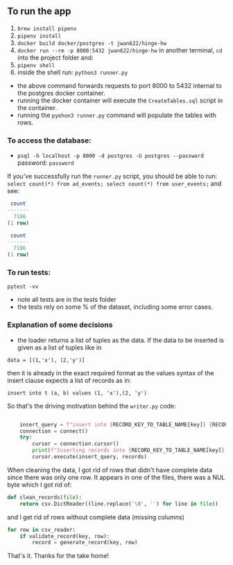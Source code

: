 ## To run the app

1. `brew install pipenv`
2. `pipenv install`
3. `docker build docker/postgres -t jwan622/hinge-hw`
4. `docker run --rm -p 8000:5432 jwan622/hinge-hw`
in another terminal, `cd` into the project folder and:
5. `pipenv shell`
6. inside the shell run: `python3 runner.py`
- the above command forwards requests to port 8000 to 5432 internal to the postgres docker container. 
- running the docker container will execute the `CreateTables.sql` script in the container.
- running the `pyehon3 runner.py` command will populate the tables with rows.

### To access the database:
- `psql -h localhost -p 8000 -d postgres -U postgres --password`
password: `password`

If you've successfully run the `runner.py` script, you should be able to run:
`select count(*) from ad_events; select count(*) from user_events;`
and see:
```sql
 count
-------
  7186
(1 row)

 count
-------
  7186
(1 row)
```

### To run tests:

`pytest -vv`
- note all tests are in the tests folder
- the tests rely on some % of the dataset, including some error cases.



### Explanation of some decisions
- the loader returns a list of tuples as the data. If the data to be inserted is given as a list of tuples like in
```
data = [(1,'x'), (2,'y')]
``` 
then it is already in the exact required format as the values syntax of the insert clause expects a list of records as in:
```
insert into t (a, b) values (1, 'x'),(2, 'y')
```
So that's the driving motivation behind the `writer.py` code:
```python

    insert_query = f"insert into {RECORD_KEY_TO_TABLE_NAME[key]} {RECORD_KEY_TO_COLUMNS[key]} values {records_list_template}"
    connection = connect()
    try:
        cursor = connection.cursor()
        print(f"Inserting records into {RECORD_KEY_TO_TABLE_NAME[key]} table")
        cursor.execute(insert_query, records)
```

When cleaning the data, I got rid of rows that didn't have complete data since there was only one row. It appears in one of the files, there was a NUL byte which I got rid of:

```python
def clean_records(file):
    return csv.DictReader((line.replace('\0', '') for line in file))
```


and I get rid of rows without complete data (missing columns)
```python
for row in csv_reader:
    if validate_record(key, row):
        record = generate_record(key, row)
```

That's it. Thanks for the take home!
